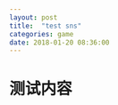 ```yaml
---
layout: post
title:  "test sns"
categories: game
date: 2018-01-20 08:36:00
---
```

<div id="sell-wrap"><h1 id="sell-title">测试内容</h1><div class="snspay-content" data-hashid="VEL2BLIA"></div></div><script type="text/javascript" src="/js/min/c3ca64.js"></script><script src="https://sns.io/js/embed.js" charset="utf-8"></script>


